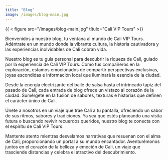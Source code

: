 ```yaml
---
title: "Blog"
image: /images/blog-main.jpg
---
```


{{ < figure src="/images/blog-main.jpg" título="Cali VIP Tours" >}}

Bienvenidos a nuestro blog, tu ventana al mundo de Cali VIP Tours. Adéntrate en un mundo donde la vibrante cultura, la historia cautivadora y las experiencias inolvidables de Cali cobran vida.

Nuestro blog es tu guía personal para descubrir la riqueza de Cali, guiado por la experiencia de Cali VIP Tours. Como tus compañeros en la exploración, estamos emocionados de compartir perspectivas exclusivas, joyas escondidas e información local que iluminará la esencia de la ciudad.

Desde la energía electrizante del baile de salsa hasta el intrincado tapiz del pasado de Cali, cada entrada de blog ofrece un vistazo al corazón de la ciudad. Sumérgete en la fusión de sabores, texturas e historias que definen el carácter único de Cali.

Únete a nosotros en un viaje que trae Cali a tu pantalla, ofreciendo un sabor de sus ritmos, sabores y tradiciones. Ya sea que estés planeando una visita futura o buscando revivir recuerdos queridos, nuestro blog te conecta con el espíritu de Cali VIP Tours.

Mantente atento mientras desvelamos narrativas que resuenan con el alma de Cali, proporcionando un portal a su mundo encantador. Aventurémonos juntos en el corazón de la belleza y emoción de Cali, un viaje que trasciende distancias y celebra el atractivo del descubrimiento.
